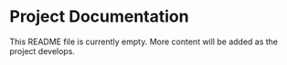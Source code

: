 # Project Documentation

This README file is currently empty. More content will be added as the project develops.